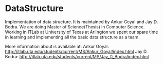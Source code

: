 # DataStructure
Implementation of data structure.
It is maintained by Ankur Goyal and Jay D. Bodra. We are doing Master of Science(Thesis) in Computer Science. 
Working in ITLab at University of Texas at Arlington we spent our spare time in learning and implementing all the 
basic data structure as a team. 

More information about is available at:
Ankur Goyal: http://itlab.uta.edu/students/current/MS/Ankur_Goyal/index.html
Jay D. Bodra: http://itlab.uta.edu/students/current/MS/Jay_D_Bodra/index.html
